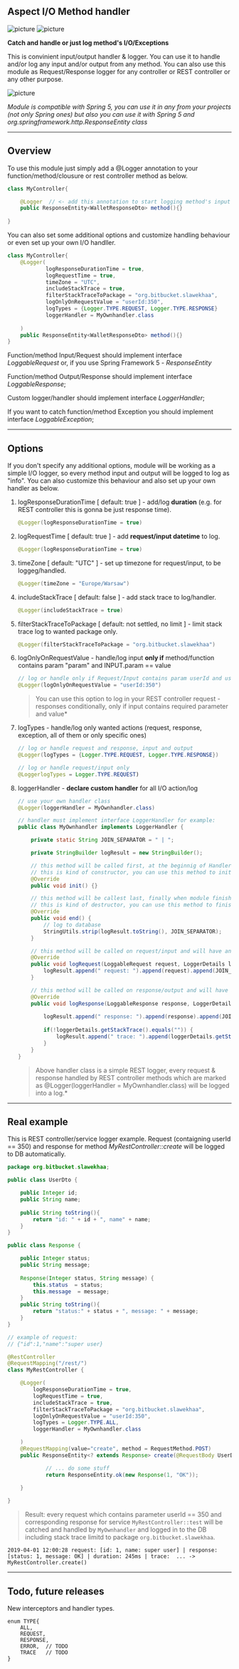 ## Aspect I/O Method handler


![picture](https://img.shields.io/badge/Java-11.0.1-green)
![picture](https://img.shields.io/badge/aspectj-1.9.2-%23FF453C.svg)

**Catch and handle or just log method's I/O/Exceptions**

This is convinient input/output handler & logger. You can use it to handle and/or log any input and/or output from any method. You can also use this module as Request/Response logger for any controller or REST controller or any other purpose.


![picture](/jlogger/files/jlogger.png)


*Module is compatible with Spring 5, you can use it in any from your projects (not only Spring ones) but also you can use it with Spring 5 and org.springframework.http.ResponseEntity class*

---

## Overview

To use this module just simply add a @Logger annotation to your function/method/clousure or rest controller method as below.

```java
class MyController{

    @Logger  // <- add this annotation to start logging method's input and output
    public ResponseEntity<WalletResponseDto> method(){}
    
}
```

You can also set some additional options and customize handling behaviour or even set up your own I/O handller.
    
```java
class MyController{    
    @Logger(
            logResponseDurationTime = true,
            logRequestTime = true,
            timeZone = "UTC",
            includeStackTrace = true,
            filterStackTraceToPackage = "org.bitbucket.slawekhaa",
            logOnlyOnRequestValue = "userId:350",
            logTypes = {Logger.TYPE.REQUEST, Logger.TYPE.RESPONSE}
            loggerHandler = MyOwnhandler.class
    
    )
    public ResponseEntity<WalletResponseDto> method(){}
}
```

Function/method Input/Request should implement interface *LoggableRequest* or, if you use Spring Framework 5 - *ResponseEntity*
 
Function/method Output/Response should implement interface *LoggableResponse*;

Custom logger/handler should implement interface *LoggerHandler*;

If you want to catch function/method Exception you should implement interface *LoggableException*;

---

## Options

If you don't specify any additional options, module will be working as a simple I/O logger, so every method input and output will be logged to log as "info". You can also customize this behaviour and also set up your own handler as below.

1. logResponseDurationTime [ default: true ] - add/log **duration** (e.g. for REST controller this is gonna be just response time).
	    
    ```java
    @Logger(logResponseDurationTime = true)
    ```
		
2. logRequestTime [ default: true ] - add **request/input datetime** to log.
	
    ```java
    @Logger(logResponseDurationTime = true)
    ```
	
3. timeZone [ default: "UTC" ] - set up timezone for request/input, to be loggeg/handled.
	
    ```java
    @Logger(timeZone = "Europe/Warsaw")
    ```

4. includeStackTrace [ default: false ] - add stack trace to log/handler.
	
    ```java 
    @Logger(includeStackTrace = true)
    ```

5. filterStackTraceToPackage [ default: not settled, no limit ] - limit stack trace log to wanted package only.
	
    ```java
    @Logger(filterStackTraceToPackage = "org.bitbucket.slawekhaa")
    ```

6. logOnlyOnRequestValue - handle/log input **only if** method/function contains param "param" and INPUT.param == value
        
    ```java
    // log or handle only if Request/Input contains param userId and userId == 250, otherwise ommit
    @Logger(logOnlyOnRequestValue = "userId:350")
    ```

    > You can use this option to log in your REST controller request - responses conditionally, only if input contains required parameter and value*

7. logTypes - handle/log only wanted actions (request, response, exception, all of them or only specific ones)
	
    ```java
    // log or handle request and response, input and output
    @Logger(logTypes = {Logger.TYPE.REQUEST, Logger.TYPE.RESPONSE}) 
    
    // log or handle request/input only
    @LoggerlogTypes = Logger.TYPE.REQUEST)
    ```

8. loggerHandler - **declare custom handler** for all I/O action/log

    ```java
    // use your own handler class
    @Logger(loggerHandler = MyOwnhandler.class) 
    
    // handler must implement interface LoggerHandler for example:
    public class MyOwnhandler implements LoggerHandler {
    
        private static String JOIN_SEPARATOR = " | ";
    
        private StringBuilder logResult = new StringBuilder();
    
        // this method will be called first, at the beginnig of Handler creation
        // this is kind of constructor, you can use this method to init your handler
        @Override
        public void init() {}
    
        // this method will be callest last, finally when module finish work
        // this is kind of destructor, you can use this method to finish work, e.g. to log result etc.
        @Override
        public void end() {
            // log to database
            StringUtils.strip(logResult.toString(), JOIN_SEPARATOR);
        }
    
        // this method will be called on request/input and will have an input object injested as a parameter
        @Override
        public void logRequest(LoggableRequest request, LoggerDetails loggerDetails) {
            logResult.append(" request: ").append(request).append(JOIN_SEPARATOR);
        }
    
        // this method will be called on response/output and will have an output object injested as a parameter
        @Override
        public void logResponse(LoggableResponse response, LoggerDetails loggerDetails) {
        
            logResult.append(" response: ").append(response).append(JOIN_SEPARATOR);
        
            if(!loggerDetails.getStackTrace().equals("")) {
                logResult.append(" trace: ").append(loggerDetails.getStackTrace());
            }
        }
    }
    ```

    > Above handler class is a simple REST logger, every request & response handled by REST controller methods which are marked as @Logger(loggerHandler = MyOwnhandler.class) will be logged into a log.*

---

## Real example

This is REST controller/service logger example. 
Request (contaigning userId == 350) and response for method *MyRestController::create* will be logged to DB automatically.


```java
package org.bitbucket.slawekhaa;

public class UserDto {

    public Integer id;
    public String name;
    
    public String toString(){
        return "id: " + id + ", name" + name;
    }
}

public class Response {

    public Integer status;
    public String message;
    
    Response(Integer status, String message) {
        this.status  = status;
        this.message  = message;
    }
    public String toString(){
        return "status:" + status + ", message: " + message;
    }
}

// example of request:
// {"id":1,"name":"super user}

@RestController
@RequestMapping("/rest/")
class MyRestController {

    @Logger(
        logResponseDurationTime = true,
        logRequestTime = true,
        includeStackTrace = true,
        filterStackTraceToPackage = "org.bitbucket.slawekhaa",
        logOnlyOnRequestValue = "userId:350",
        logTypes = Logger.TYPE.ALL, 
        loggerHandler = MyOwnhandler.class

    )
    @RequestMapping(value="create", method = RequestMethod.POST)
    public ResponseEntity<? extends Response> create(@RequestBody UserDto user) {

            // ... do some stuff
            return ResponseEntity.ok(new Response(1, "OK"));

    }
    
}
```


> Result: every request which contains parameter userId == 350 and corresponding response for service `MyRestController::test` will be catched and handled by `MyOwnhandler` and logged in to the DB including stack trace limitd to package `org.bitbucket.slawekhaa`.


    2019-04-01 12:00:28 request: [id: 1, name: super user] | response: [status: 1, message: OK] | duration: 245ms | trace:  ... -> MyRestController.create()
    
---

## Todo, future releases

New interceptors and handler types.

    enum TYPE{
        ALL,
        REQUEST,
        RESPONSE,
        ERROR,  // TODO
        TRACE   // TODO
    }
